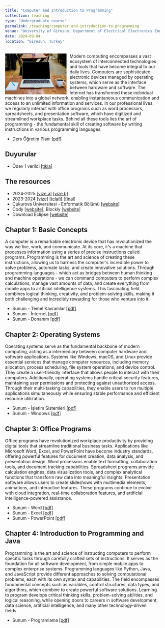 ```yaml
---
title: "Computer and Introduction to Programming"
collection: teaching
type: "Undergraduate course"
permalink: /teaching/computer-and-introduction-to-programming
venue: "University of Giresun, Department of Electrical Electronics Engineering"
date: 2024-09-04
location: "Giresun, Turkey"
---
```


<img align="left" width="200" alt="computer and programming" src="/images/teaching/computer-and-programming.jpg" style="float: left; margin-right: 10px;"> Modern computing encompasses a vast ecosystem of interconnected technologies and tools that have become integral to our daily lives. Computers are sophisticated electronic devices managed by operating systems, which serve as the interface between hardware and software. The Internet has transformed these individual machines into a global network, enabling instantaneous communication and access to an unlimited information and services. In our professional lives, we regularly interact with office programs such as word processors, spreadsheets, and presentation software, which have digitized and streamlined workplace tasks. Behind all these tools lies the art of programming - the fundamental skill of creating software by writing instructions in various programming languages. 

* Ders Öğretim Planı <a href="../files/computer/Bolum_00_Ders_Ogretim_Planı.pdf">[pdf]</a>

Duyurular
---

* Ödev 1 verildi <a href="../files/computer/odev1.html">[tıkla]</a>

The resources
---

* 2024-2025 <a href="../files/computer/2024-2025-vize-a-cevaplar.pdf">[vize a]</a> <a href="../files/computer/2024-2025-vize-b-cevaplar.pdf">[vize b]</a>
* 2023-2024 <a href="../files/computer/2023-2024-vize-cevaplar.pdf">[vize]</a> <a href="../files/computer/2023-2024-telafi-cevaplar.pdf">[telafi]</a> <a href="../files/computer/2023-2024-final-cevaplar.pdf">[final]</a>
* Çukurova Üniversitesi -  Enformatik Bölümü <a href="https://enformatik.cu.edu.tr/cu/Dersler/compulsory-courses/temel-bilgi-teknolojileri-kullanimi/">[website]</a>
* Cody <a href="https://f.eba.gov.tr/cody/">[website]</a>, Blockly <a href="https://blockly.games/">[website]</a>
* Download Eclipse <a href="https://www.eclipse.org/downloads/packages/installer">[website]</a>

Chapter 1: Basic Concepts
---

A computer is a remarkable electronic device that has revolutionized the way we live, work, and communicate. At its core, it's a machine that processes information using a series of precise instructions called programs. Programming is the art and science of creating these instructions, allowing us to harness the computer's incredible power to solve problems, automate tasks, and create innovative solutions. Through programming languages - which act as bridges between human thinking and machine operations - we can command computers to perform complex calculations, manage vast amounts of data, and create everything from mobile apps to artificial intelligence systems. This fascinating field combines logical thinking, creativity, and problem-solving skills, making it both challenging and incredibly rewarding for those who venture into it.

* Sunum - Temel Kavramlar <a href="../files/computer/Bolum_01_Temel_kavramlar.pdf">[pdf]</a>
* Sunum - İnternet <a href="../files/computer/Bolum_01_Internet.pdf">[pdf]</a>
* Sunum - Donanım <a href="../files/computer/Bolum_01_Donanim.pdf">[pdf]</a>

Chapter 2: Operating Systems
---

Operating systems serve as the fundamental backbone of modern computing, acting as a intermediary between computer hardware and software applications. Systems like Windows, macOS, and Linux provide essential services that manage computer resources, including memory allocation, process scheduling, file system operations, and device control. They create a user-friendly interface that allows people to interact with their computers. Additionally, operating systems handle critical security features, maintaining user permissions and protecting against unauthorized access. Through their multi-tasking capabilities, they enable users to run multiple applications simultaneously while ensuring stable performance and efficient resource utilization.

* Sunum - İşletim Sistemleri <a href="../files/computer/Bolum_02_İsletim_sistemleri.pdf">[pdf]</a>
* Sunum - Windows <a href="../files/computer/Bolum_02_Windows.pdf">[pdf]</a>

Chapter 3: Office Programs
---

Office programs have revolutionized workplace productivity by providing digital tools that streamline traditional business tasks. Applications like Microsoft Word, Excel, and PowerPoint have become industry standards, offering powerful features for document creation, data analysis, and presentation design. Word processors enable text formatting, collaboration tools, and document tracking capabilities. Spreadsheet programs provide calculation engines, data visualization tools, and complex analytical functions that transform raw data into meaningful insights. Presentation software allows users to create slideshows with multimedia elements, animations, and interactive features. These programs continue to evolve with cloud integration, real-time collaboration features, and artificial intelligence-powered assistance.

* Sunum - Word <a href="../files/computer/Bolum_03_Word.pdf">[pdf]</a>
* Sunum - Excel <a href="../files/computer/Bolum_03_Excel.pdf">[pdf]</a>
* Sunum - PowerPoint <a href="../files/computer/Bolum_03_PowerPoint.pdf">[pdf]</a>

Chapter 4: Introduction to Programming and Java
-----

Programming is the art and science of instructing computers to perform specific tasks through carefully crafted sets of instructions. It serves as the foundation for all software development, from simple mobile apps to complex enterprise systems. Programming languages like Python, Java, and JavaScript provide different approaches to solving computational problems, each with its own syntax and capabilities. The field encompasses fundamental concepts such as variables, control structures, data types, and algorithms, which combine to create powerful software solutions. Learning to program develops critical thinking skills, problem-solving abilities, and logical reasoning, while opening doors to careers in software development, data science, artificial intelligence, and many other technology-driven fields. 

* Sunum - Programlama <a href="../files/computer/Bolum_04_Programlama.pdf">[pdf]</a>
